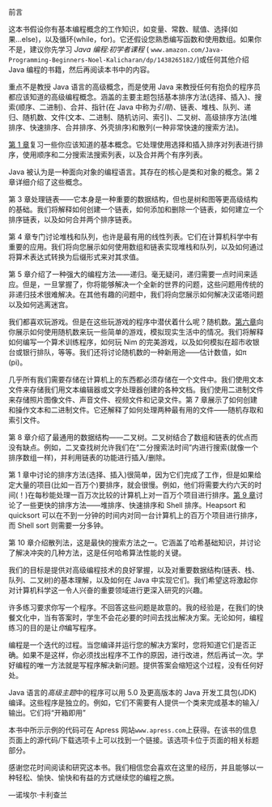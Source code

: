 前言

这本书假设你有基本编程概念的工作知识，如变量、常数、赋值、选择(如果...else)，以及循环(while，for)。它还假设您熟悉编写函数和使用数组。如果你不是，建议你先学习 *Java 编程:初学者课程* ( `www.amazon.com/Java-Programming-Beginners-Noel-Kalicharan/dp/1438265182/`)或任何其他介绍 Java 编程的书籍，然后再阅读本书中的内容。

重点不是教授 Java 语言的高级概念，而是使用 Java 来教授任何有抱负的程序员都应该知道的高级编程概念。涵盖的主要主题包括基本排序方法(选择、插入)、搜索(顺序、二进制)、合并、指针(在 Java 中称为*引用*)、链表、堆栈、队列、递归、随机数、文件(文本、二进制、随机访问、索引)、二叉树、高级排序方法(堆排序、快速排序、合并排序、外壳排序)和散列(一种非常快速的搜索方法)。

[第 1 章](01.html)复习一些你应该知道的基本概念。它处理使用选择和插入排序对列表进行排序，使用顺序和二分搜索法搜索列表，以及合并两个有序列表。

Java 被认为是一种面向对象的编程语言。其存在的核心是类和对象的概念。第 2 章详细介绍了这些概念。

第 3 章处理链表——它本身是一种重要的数据结构，但也是树和图等更高级结构的基础。我们将解释如何创建一个链表，如何添加和删除一个链表，如何建立一个排序链表，以及如何合并两个排序链表。

第 4 章专门讨论堆栈和队列，也许是最有用的线性列表。它们在计算机科学中有重要的应用。我们将向您展示如何使用数组和链表实现堆栈和队列，以及如何通过将算术表达式转换为后缀形式来对其求值。

第 5 章介绍了一种强大的编程方法——递归。毫无疑问，递归需要一点时间来适应。但是，一旦掌握了，你将能够解决一个全新的世界的问题，这些问题用传统的非递归技术很难解决。在其他有趣的问题中，我们将向您展示如何解决汉诺塔问题以及如何逃离迷宫。

我们都喜欢玩游戏。但是在这些玩游戏的程序中潜伏着什么呢？随机数。[第六章](06.html)向你展示如何使用随机数来玩一些简单的游戏，模拟现实生活中的情况。我们将解释如何编写一个算术训练程序，如何玩 Nim 的完美游戏，以及如何模拟在超市收银台或银行排队，等等。我们还将讨论随机数的一种新用途——估计数值，如π (pi)。

几乎所有我们需要存储在计算机上的东西都必须存储在一个文件中。我们使用文本文件来存储我们用文本编辑器或文字处理器创建的各种文档。我们使用二进制文件来存储照片图像文件、声音文件、视频文件和记录文件。第 7 章展示了如何创建和操作文本和二进制文件。它还解释了如何处理两种最有用的文件——随机存取和索引文件。

第 8 章介绍了最通用的数据结构——二叉树。二叉树结合了数组和链表的优点而没有缺点。例如，二叉查找树允许我们在“二分搜索法时间”内进行搜索(就像一个排序数组一样)，并利用链表的功能进行插入/删除。

第 1 章中讨论的排序方法(选择、插入)很简单，因为它们完成了工作，但是如果给定大量的项目(比如一百万个)要排序，就会很慢。例如，他们将需要大约六天的时间(！)在每秒能处理一百万次比较的计算机上对一百万个项目进行排序。[第 9 章](09.html)讨论了一些更快的排序方法——堆排序、快速排序和 Shell 排序。Heapsort 和 quicksort 可以在不到一分钟的时间内对同一台计算机上的百万个项目进行排序，而 Shell sort 则需要一分多钟。

第 10 章介绍散列法，这是最快的搜索方法之一。它涵盖了哈希基础知识，并讨论了解决冲突的几种方法，这是任何哈希算法性能的关键。

我们的目标是提供对高级编程技术的良好掌握，以及对重要数据结构(链表、栈、队列、二叉树)的基本理解，以及如何在 Java 中实现它们。我们希望这将激起你对计算机科学这一令人兴奋的重要领域进行更深入研究的兴趣。

许多练习要求你写一个程序。不回答这些问题是故意的。我的经验是，在我们的快餐文化中，当有答案时，学生不会花必要的时间去找出解决方案。无论如何，编程练习的目的是让*你*编写程序。

编程是一个迭代的过程。当您编译并运行您的解决方案时，您将知道它们是否正确。如果不是这样，你必须找出程序不工作的原因，进行改进，然后再试一次。学好编程的唯一方法就是写程序解决新问题。提供答案会缩短这个过程，没有任何好处。

Java 语言的*高级主题*中的程序可以用 5.0 及更高版本的 Java 开发工具包(JDK)编译。这些程序是独立的。例如，它们不需要有人提供一个类来完成基本的输入/输出。它们将“开箱即用”

本书中所示示例的代码可在 Apress 网站`www.apress.com`上获得。在该书的信息页面上的源代码/下载选项卡上可以找到一个链接。该选项卡位于页面的相关标题部分。

感谢您花时间阅读和研究这本书。我们相信您会喜欢在这里的经历，并且能够以一种轻松、愉快、愉快和有益的方式继续您的编程之旅。

—诺埃尔·卡利查兰